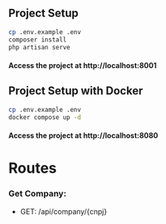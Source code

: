 ## Project Setup

```sh
cp .env.example .env
composer install
php artisan serve
```

#### Access the project at http://localhost:8001





## Project Setup with Docker

```sh
cp .env.example .env
docker compose up -d
```

#### Access the project at http://localhost:8080


# Routes
### Get Company:
* GET: /api/company/{cnpj}